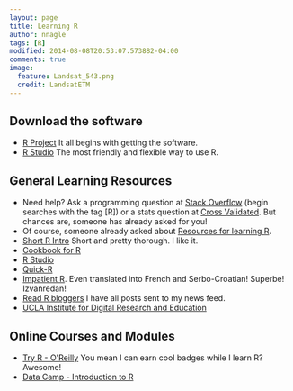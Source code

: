 ```yaml
---
layout: page
title: Learning R
author: nnagle
tags: [R]
modified: 2014-08-08T20:53:07.573882-04:00
comments: true
image:
  feature: Landsat_543.png
  credit: LandsatETM
---
```


## Download the software
 - [R Project](http://www.r-project.com) It all begins with getting the software.
 - [R Studio](http://www.rstudio.com) The most friendly and flexible way to use R.


## General Learning Resources
 - Need help?  Ask a programming question at [Stack Overflow](http://stackoverflow.com) (begin searches with the tag [R]) or a stats question at [Cross Validated](http://stats.stackexchange.com).  But chances are, someone has already asked for you!
 - Of course, someone already asked about [Resources for learning R](http://stats.stackexchange.com/questions/138/resources-for-learning-r).
 - [Short R Intro](http://cran.r-project.org/doc/contrib/Torfs+Brauer-Short-R-Intro.pdf) Short and pretty thorough.  I like it.
 - [Cookbook for R](http://www.cookbook-r.com)
 - [R Studio](http://www.rstudio.com/resources/training/online-learning/#R)
 - [Quick-R](http://www.statmethods.net/index.html)
 - [Impatient R](http://www.burns-stat.com/documents/tutorials/impatient-r/).  Even translated into French and Serbo-Croatian! Superbe!  Izvanredan!
 - [Read R bloggers](http://www.r-bloggers.com) I have all posts sent to my news feed.
 - [UCLA Institute for Digital Research and Education](http://www.ats.ucla.edu/stat/r/)

## Online Courses and Modules
 - [Try R - O'Reilly](http://tryr.codeschool.com) You mean I can earn cool badges while I learn R?  Awesome!
 - [Data Camp - Introduction to R](https://www.datacamp.com/courses/introduction-to-r)
